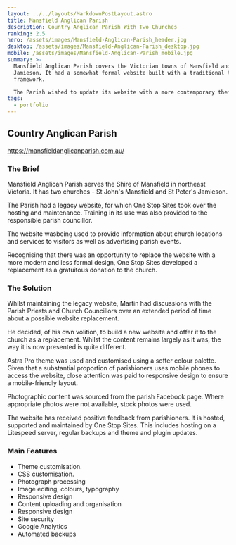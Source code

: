 ```yaml
---
layout: ../../layouts/MarkdownPostLayout.astro
title: Mansfield Anglican Parish
description: Country Anglican Parish With Two Churches
ranking: 2.5
hero: /assets/images/Mansfield-Anglican-Parish_header.jpg
desktop: /assets/images/Mansfield-Anglican-Parish_desktop.jpg
mobile: /assets/images/Mansfield-Anglican-Parish_mobile.jpg
summary: >-
  Mansfield Anglican Parish covers the Victorian towns of Mansfield and
  Jamieson. It had a somewhat formal website built with a traditional theme
  framework.

  The Parish wished to update its website with a more contemporary theme and less formal look and feel.
tags:
  - portfolio
---
```

## Country Anglican Parish

<https://mansfieldanglicanparish.com.au/>

### The Brief

Mansfield Anglican Parish serves the Shire of Mansfield in northeast Victoria. It has two churches - St John's Mansfield and St Peter's Jamieson.

The Parish had a legacy website, for which One Stop Sites took over the hosting and maintenance. Training in its use was also provided to the responsible parish councillor.

The website wasbeing used to provide information about church locations and services to visitors as well as advertising parish events.

Recognising that there was an opportunity to replace the website with a more modern and less formal design, One Stop Sites developed a replacement as a gratuitous donation to the church.

### The Solution

Whilst maintaining the legacy website, Martin had discussions with the Parish Priests and Church Councillors over an extended period of time about a possible website replacement. 

He decided, of his own volition, to build a new website and offer it to the church as a replacement. Whilst the content remains largely as it was, the way it is now presented is quite different.

Astra Pro theme was used and customised using a softer colour palette. Given that a substantial proportion of parishioners uses mobile phones to access the website, close attention was paid to responsive design to ensure a mobile-friendly layout.

Photographic content was sourced from the parish Facebook page. Where appropriate photos were not available, stock photos were used.

The website has received positive feedback from parishioners. It is hosted, supported and maintained by One Stop Sites. This includes hosting on a Litespeed server, regular backups and theme and plugin updates.

### Main Features

* Theme customisation.
* CSS customisation.
* Photograph processing
* Image editing, colours, typography
* Responsive design
* Content uploading and organisation
* Responsive design
* Site security
* Google Analytics
* Automated backups
